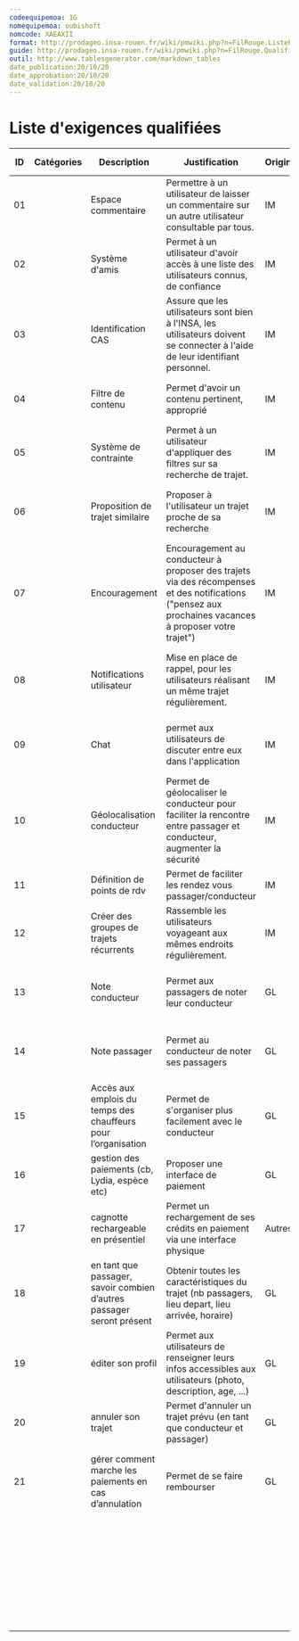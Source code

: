 ```yaml
---
codeequipemoa: 1G
nomequipemoa: oubishoft
nomcode: XAEAXII
format: http://prodageo.insa-rouen.fr/wiki/pmwiki.php?n=FilRouge.ListeExigencesQualifiees 
guide: http://prodageo.insa-rouen.fr/wiki/pmwiki.php?n=FilRouge.QualifierExigence
outil: http://www.tablesgenerator.com/markdown_tables
date_publication:20/10/20
date_approbation:20/10/20
date_validation:20/10/20
---
```


# Liste d'exigences qualifiées


| ID | Catégories | Description                                                           | Justification                                                                                                                                          | Origine | Critères de satisfaction                                                     | Contentement MOA | Mécontentement MOA | Exigences Dépendantes | Exigences Conflictuelles |
|----|------------|-----------------------------------------------------------------------|--------------------------------------------------------------------------------------------------------------------------------------------------------|---------|------------------------------------------------------------------------------|------------------|--------------------|-----------------------|--------------------------|
| 01 |            |                           Espace commentaire                          |                          Permettre à un utilisateur de laisser un commentaire sur un autre utilisateur consultable par tous.                           |    IM   |                  modération efficace, commentaire pertinent                  |         3        |          4         |                       |                          |
| 02 |            |                             Système d'amis                            |                                 Permet à un utilisateur d'avoir accès à une liste des utilisateurs connus, de confiance                                |    IM   |                        accès facile au profil des amis                       |         2        |          2         |                       |                          |
| 03 |            |                           Identification CAS                          |              Assure que les utilisateurs sont bien à l'INSA, les utilisateurs doivent se connecter à l'aide de leur identifiant personnel.             |    IM   |                           identification via le CAS                          |         5        |          5         |                       |                          |
| 04 |            |                           Filtre de contenu                           |                                                     Permet d'avoir un contenu pertinent, approprié                                                     |    IM   |               sanction aux utilisateurs, suppression de contenu              |         2        |          5         |                       |                          |
| 05 |            |                         Système de contrainte                         |                                       Permet à un utilisateur d'appliquer des filtres sur sa recherche de trajet.                                      |    IM   |               lieu et horaire départ/arrivée, taille bagage...               |         5        |          4         |           11          |                          |
| 06 |            |                    Proposition de trajet similaire                    |                                                Proposer à l'utilisateur un trajet proche de sa recherche                                               |    IM   |          trajet proposé suffisamment ressemblant pour être accepté           |         4        |          3         |                       |                          |
| 07 |            |                             Encouragement                             | Encouragement au conducteur à proposer des trajets via des récompenses et des notifications ("pensez aux prochaines vacances à proposer votre trajet") |    IM   |           notifications fonctionnelles, et mise en place de badges           |         3        |          3         |                       |                          |
| 08 |            |                       Notifications utilisateur                       |                                 Mise en place de rappel, pour les utilisateurs réalisant un même trajet régulièrement.                                 |    IM   | ajout de trajet "régulier", notifications pour les passagers et conducteurs. |         4        |          2         |                       |                          |
| 09 |            |                                  Chat                                 |                                            permet aux utilisateurs de discuter entre eux dans l'application                                            |    IM   |          Système de messagerie instantanée intégrée à l'application          |         4        |          2         |           12          |                          |
| 10 |            |                       Géolocalisation conducteur                      |                  Permet de géolocaliser le conducteur pour faciliter la rencontre entre passager et conducteur, augmenter la sécurité                  |    IM   |             Localisation efficace et continue sur tout le trajet             |         2        |          1         |                       |                          |
| 11 |            |                      Définition de points de rdv                      |                                                 Permet de faciliter les rendez vous passager/conducteur                                                |    IM   |                             Lieux de rdv précis.                             |         2        |          2         |                       |                          |
| 12 |            |                Créer des groupes de trajets récurrents                |                                         Rassemble les utilisateurs voyageant aux mêmes endroits régulièrement.                                         |    IM   |          partage de trajet au seins du groupe, discussion de groupe          |         2        |          2         |                       |                          |
| 13 |            |                            Note conducteur                            |                                                      Permet aux passagers de noter leur conducteur                                                     |    GL   |      Accès note conducteur, système de notation trivial et multicritère      |         3        |          5         |           1           |                          |
| 14 |            |                             Note passager                             |                                                       Permet au conducteur de noter ses passagers                                                      |    GL   |       Accès note passager, système de notation trivial et multicritère       |         2        |          4         |           1           |                          |
| 15 |            |     Accès aux emplois du temps des chauffeurs pour l’organisation     |                                                Permet de s'organiser plus facilement avec le conducteur                                                |    GL   |                        Affichage de l'emploi du temps                        |         1        |          1         |                       |                          |
| 16 |            |             gestion des paiements (cb, Lydia, espèce etc)             |                                                           Proposer une interface de paiement                                                           |    GL   |                     Paiement intégré (CB, lydia, espèce)                     |         3        |          3         |                       |            17            |
| 17 |            |                  cagnotte rechargeable en présentiel                  |                                      Permet un rechargement de ses crédits en paiement via une interface physique                                      |  Autres |           Cagnotte interne à l'appli, interface physique accessible          |         2        |          2         |                       |            16            |
| 18 |            | en tant que passager, savoir combien d’autres passager seront présent |                            Obtenir toutes les caractéristiques du trajet (nb passagers, lieu depart, lieu arrivée, horaire)                            |    GL   |               Profil de trajet accessible par les utilisateurs               |         4        |          5         |                       |                          |
| 19 |            |                           éditer son profil                           |                      Permet aux utilisateurs de renseigner leurs infos accessibles aux utilisateurs (photo, description, age, ...)                     |    GL   |                 Profil d'utilisateurs accessible aux autres                  |         4        |          5         |                       |                          |
| 20 |            |                           annuler son trajet                          |                                          Permet d'annuler un trajet prévu (en tant que conducteur et passager)                                         |    GL   |                              Bouton annulation                               |         2        |          5         |                       |                          |
| 21 |            |         gérer comment marche les paiements en cas d’annulation        |                                                              Permet de se faire rembourser                                                             |    GL   |  Remboursement automatique et fonction de la proximité temporelle du départ  |         2        |          5         |                       |                          |
|    |            |                                                                       |                                                                                                                                                        |         |                                                                              |                  |                    |                       |                          |
|    |            |                                                                       |                                                                                                                                                        |         |                                                                              |                  |                    |                       |                          |
|    |            |                                                                       |                                                                                                                                                        |         |                                                                              |                  |                    |                       |                          |
|    |            |                                                                       |                                                                                                                                                        |         |                                                                              |                  |                    |                       |                          |
|    |            |                                                                       |                                                                                                                                                        |         |                                                                              |                  |                    |                       |                          |
|    |            |                                                                       |                                                                                                                                                        |         |                                                                              |                  |                    |                       |                          |
|    |            |                                                                       |                                                                                                                                                        |         |                                                                              |                  |                    |                       |                          |
|    |            |                                                                       |                                                                                                                                                        |         |                                                                              |                  |                    |                       |                          |
|    |            |                                                                       |                                                                                                                                                        |         |                                                                              |                  |                    |                       |                          |
|    |            |                                                                       |                                                                                                                                                        |         |                                                                              |                  |                    |                       |                          |
|    |            |                                                                       |                                                                                                                                                        |         |                                                                              |                  |                    |                       |                          |
|    |            |                                                                       |                                                                                                                                                        |         |                                                                              |                  |                    |                       |                          |
|    |            |                                                                       |                                                                                                                                                        |         |                                                                              |                  |                    |                       |                          |
|    |            |                                                                       |                                                                                                                                                        |         |                                                                              |                  |                    |                       |                          |
|    |            |                                                                       |                                                                                                                                                        |         |                                                                              |                  |                    |                       |                          |
|    |            |                                                                       |                                                                                                                                                        |         |                                                                              |                  |                    |                       |                          |
|    |            |                                                                       |                                                                                                                                                        |         |                                                                              |                  |                    |                       |                          |
|    |            |                                                                       |                                                                                                                                                        |         |                                                                              |                  |                    |                       |                          |
|    |            |                                                                       |                                                                                                                                                        |         |                                                                              |                  |                    |                       |                          |
|    |            |                                                                       |                                                                                                                                                        |         |                                                                              |                  |                    |                       |                          |
|    |            |                                                                       |                                                                                                                                                        |         |                                                                              |                  |                    |                       |                          |
|    |            |                                                                       |                                                                                                                                                        |         |                                                                              |                  |                    |                       |                          |
|    |            |                                                                       |                                                                                                                                                        |         |                                                                              |                  |                    |                       |                          |
|    |            |                                                                       |                                                                                                                                                        |         |                                                                              |                  |                    |                       |                          |
|    |            |                                                                       |                                                                                                                                                        |         |                                                                              |                  |                    |                       |                          |
|    |            |                                                                       |                                                                                                                                                        |         |                                                                              |                  |                    |                       |                          |
|    |            |                                                                       |                                                                                                                                                        |         |                                                                              |                  |                    |                       |                          |
|    |            |                                                                       |                                                                                                                                                        |         |                                                                              |                  |                    |                       |                          |
|    |            |                                                                       |                                                                                                                                                        |         |                                                                              |                  |                    |                       |                          |
|    |            |                                                                       |                                                                                                                                                        |         |                                                                              |                  |                    |                       |                          |
|    |            |                                                                       |                                                                                                                                                        |         |                                                                              |                  |                    |                       |                          |
|    |            |                                                                       |                                                                                                                                                        |         |                                                                              |                  |                    |                       |                          |
|    |            |                                                                       |                                                                                                                                                        |         |                                                                              |                  |                    |                       |                          |
|    |            |                                                                       |                                                                                                                                                        |         |                                                                              |                  |                    |                       |                          |
